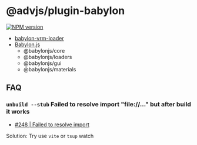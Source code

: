 # @advjs/plugin-babylon

[![NPM version](https://img.shields.io/npm/v/@advjs/plugin-babylon?color=a1b858&label=)](https://www.npmjs.com/package/@advjs/plugin-babylon)

- [babylon-vrm-loader](https://github.com/virtual-cast/babylon-vrm-loader)
- [Babylon.js](https://github.com/BabylonJS/Babylon.js)
  - @babylonjs/core
  - @babylonjs/loaders
  - @babylonjs/gui
  - @babylonjs/materials

## FAQ

### `unbuild --stub` Failed to resolve import "file://..." but after build it works

- [#248 | Failed to resolve import](https://github.com/unjs/unbuild/issues/248)

Solution: Try use `vite` or `tsup` watch
